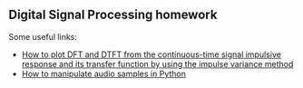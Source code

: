 ## Digital Signal Processing homework

Some useful links:
- [How to plot DFT and DTFT from the continuous-time signal impulsive response and its transfer function by using the impulse variance method][1]
- [How to manipulate audio samples in Python][2]

[1]: https://dsp.stackexchange.com/questions/87862/gaussian-filter-plotting-dtft-and-dft-by-hand-from-the-continuous-time-impuls/87864#87864
[2]: https://stackoverflow.com/questions/2060628/reading-wav-files-in-python/71055808#71055808